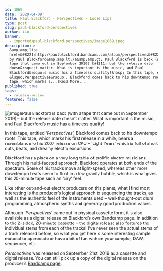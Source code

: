 ```yaml
---
id: 1069
date: '2020-04-09'
title: Paul Blackford - Perspectives - Loose Lips
type: post
slug: paul-blackford-perspectives
author: 110
banner:
  - imported/paul-blackford-perspectives/image1069.jpeg
description: >-
  &amp;amp;lt;a
  href=&#8221;http://paulblackford.bandcamp.com/album/perspectives&#8221;&amp;amp;gt;Perspectives
  by Paul Blackford&amp;amp;lt;/a&amp;amp;gt; Paul Blackford is back (with a
  tape that came out in September 2019) &#8211; but the release date
  doesn&rsquo;t matter. What is important is the music, and Paul
  Blackford&rsquo;s music has a timeless quality!&nbsp; In this tape, entitled
  &lsquo;Perspectives&rsquo;, Blackford comes back to his downtempo roots. This
  tape, which marks [...]Read More...
published: true
tags:
  - release-review
featured: false
---
```

![image](../imported/paul-blackford-perspectives/image1069.jpeg)Paul Blackford is back (with a tape that came out in September 2019) – but the release date doesn’t matter. What is important is the music, and Paul Blackford’s music has a timeless quality! 

In this tape, entitled ‘_Perspectives_’, Blackford comes back to his downtempo roots. This tape, which marks his first release in a while, bears a resemblance to his 2007 release on CPU – ‘Light Years’ which is full of short cuts, beats, and dreamy electro excursions. 

Blackford has a place on a very long table of prolific electro musicians. Through his multi-faceted approach, Blackford operates at both ends of the spectrum. Some of his tracks move at light-speed, whereas other more downtempo beats seem to float in a low gravity bubble, which is what gives this 20-minute tape such an ‘airy’ feel. 

Like other out-and-out electro producers on this planet, what I find most interesting is the producer’s logical approach to sequencing the tracks, as well as the authentic feel of the instruments used – well-thought-out drum programming, atmospheric synths and generally good production values. 

Although ‘_Perspectives_’ came out in physical cassette form, it is also available as a digital release on Blackford’s own Bandcamp page. In addition to the 2-sided, 20-minute cassette – the digital release also features the individual stems from each of the tracks! I’ve never seen the actual stems of a track released before, so what you get here is some interesting sample material to appreciate or have a bit of fun with on your sampler, DAW, sequencer, etc.  

_Perspectives_ was released on September 21st, 2019 as a cassette and digital release. You can still pick up a copy of the digital release on the producer’s [Bandcamp page](https://paulblackford.bandcamp.com/).